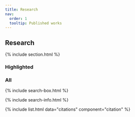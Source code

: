 ```yaml
---
title: Research
nav:
  order: 1
  tooltip: Published works
---
```


## Research

<!-- A list of publications -->

{% include section.html %}

### Highlighted

<!-- {% include citation.html lookup="Nonmyopic Informative Path Planning Based on Global Kriging Variance Minimization
" style="rich" %}

{% include citation.html lookup="Molecular International Prognostic Scoring System for Myelodysplastic Syndromes" style="rich" %}

{% include citation.html lookup="Feasibility of whole genome and transcriptome profiling in pediatric and young adult cancers" style="rich" %}

{% include citation.html lookup="Isabl Platform" style="rich" %}

{% include citation.html lookup="Genomic Classification and Prognosis in Acute Myeloid Leukemia" style="rich" %}

{% include citation.html lookup="Clinical significance of SF3B1 mutations in myelodysplastic syndromes and myelodysplastic/myeloproliferative neoplasms" style="rich" %} -->

<!-- {% include citation.html %} -->

<!-- {% include section.html %} -->

### All

{% include search-box.html %}

{% include search-info.html %}

{% include list.html data="citations" component="citation" %}
